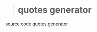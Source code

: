 >  # quotes generator

 [source code](https://github.com/olovajs/olovakit/tree/main/example/web/quote) 
 [quotes generator](https://peaceful-panda-4c7a4c.netlify.app/)
